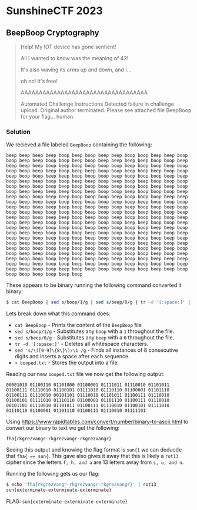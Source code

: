 # SunshineCTF 2023

## BeepBoop Cryptography

> Help! My IOT device has gone sentient!
> 
> All I wanted to know was the meaning of 42!
> 
> It's also waving its arms up and down, and I...
> 
> oh no! It's free!
> 
> AAAAAAAAAAAAAAAAAAAAAAAAAAAAAAAAAAA
>
> Automated Challenge Instructions
> Detected failure in challenge upload. Original author terminated. Please see attached file BeepBoop for your flag... human.
> 

### Solution
We recieved a file labeled `BeepBoop` containing the following:

```
beep beep beep beep boop beep boop beep beep boop boop beep beep boop boop beep beep boop boop beep boop beep beep beep beep boop boop beep beep beep beep boop beep boop boop boop boop beep boop boop beep boop boop boop beep beep boop beep beep boop boop beep boop beep boop boop beep boop boop beep beep boop boop boop beep boop boop boop beep beep boop beep beep boop boop beep beep boop beep boop beep boop boop boop boop beep boop beep beep boop boop boop beep boop boop beep beep boop boop beep beep beep beep boop beep boop boop beep boop boop boop beep beep boop boop beep beep boop boop boop beep boop boop boop beep beep boop beep beep beep boop beep boop boop beep boop beep boop boop boop beep beep boop beep beep boop boop beep boop beep boop boop beep boop boop beep beep boop boop boop beep boop boop boop beep beep boop beep beep boop boop beep beep boop beep boop beep boop boop boop boop beep boop beep beep boop boop boop beep boop boop beep beep boop boop beep beep beep beep boop beep boop boop beep boop boop boop beep beep boop boop beep beep boop boop boop beep boop boop boop beep beep boop beep beep beep boop beep boop boop beep boop beep boop boop boop beep beep boop beep beep boop boop beep boop beep boop boop beep boop boop beep beep boop boop boop beep boop boop boop beep beep boop beep beep boop boop beep beep boop beep boop beep boop boop boop boop beep boop beep beep boop boop boop beep boop boop beep beep boop boop beep beep beep beep boop beep boop boop beep boop boop boop beep beep boop boop beep beep boop boop boop beep boop boop boop beep beep boop beep beep boop boop boop boop boop beep boop
```

These appears to be binary running the following command converted it binary:
```bash 
$ cat BeepBoop | sed s/boop/1/g | sed s/beep/0/g | tr -d '[:space:]' | sed 's/\([0-9]\{8\}\)/\1 /g' > booped.txt  
```
Lets break down what this command does:
  - `cat BeepBoop` - Prints the content of the `BeepBoop` file
  - `sed s/boop/1/g` - Substitutes any `boop` with a `1` throughout the file.
  - `sed s/beep/0/g` - Substitutes any `beep` with a `0` throughout the file.
  - `tr -d '[:space:]'` - Deletes all whitespace characters.
  - `sed 's/\([0-9]\{8\}\)/\1 /g` - Finds all instances of 8 consecutive digits and inserts a space after each sequence.
  - `> booped.txt` - Stores the output into a file.

Reading our new `booped.txt` file we now get the following output:

```
00001010 01100110 01101000 01100001 01111011 01110010 01101011 01100111 01110010 01100101 01111010 01110110 01100001 01101110 01100111 01110010 00101101 01110010 01101011 01100111 01110010 01100101 01111010 01110110 01100001 01101110 01100111 01110010 00101101 01110010 01101011 01100111 01110010 01100101 01111010 01110110 01100001 01101110 01100111 01110010 01111101
```
Using https://www.rapidtables.com/convert/number/binary-to-ascii.html to convert our binary to text we get the following:

  `fha{rkgrezvangr-rkgrezvangr-rkgrezvangr}` 

Seeing this output and knowing the flag format is `sun{}` we can deducde that `fha{ == sun{`. This gave also gives it away that this is likely a `rot13` cipher since the letters `f, h, and a` are 13 letters away from `s, u, and n`.

Running the following gets us our flag:
```bash
$ echo 'fha{rkgrezvangr-rkgrezvangr-rkgrezvangr}' | rot13
sun{exterminate-exterminate-exterminate}
```

FLAG: `sun{exterminate-exterminate-exterminate}`
